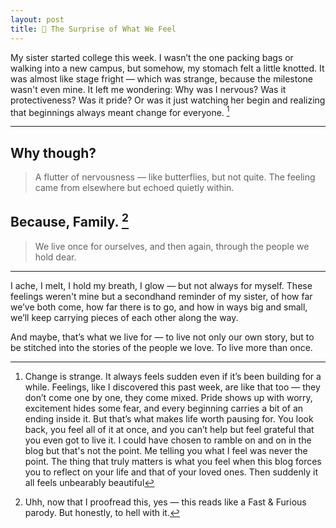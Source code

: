 ```yaml
---
layout: post
title: 💐 The Surprise of What We Feel
---
```


My sister started college this week. I wasn’t the one packing bags or walking into a new campus, but somehow, my stomach felt a little knotted. It was almost like stage fright — which was strange, because the milestone wasn't even mine. It left me wondering: Why was I nervous? Was it protectiveness? Was it pride? Or was it just watching her begin and realizing that beginnings always meant change for everyone. [^1]

<hr class="dots">

## Why though?

> A flutter of nervousness — like butterflies, but not quite. The feeling came from elsewhere but echoed quietly within.

## Because, Family. [^2]

> We live once for ourselves, and then again, through the people we hold dear.

<hr class="dots">

I ache, I melt, I hold my breath, I glow — but not always for myself. These feelings weren't mine but a secondhand reminder of my sister, of how far we’ve both come, how far there is to go, and how in ways big and small, we’ll keep carrying pieces of each other along the way.

And maybe, that’s what we live for — to live not only our own story, but to be stitched into the stories of the people we love. To live more than once.

[^1]: Change is strange. It always feels sudden even if it’s been building for a while. Feelings, like I discovered this past week, are like that too — they don’t come one by one, they come mixed. Pride shows up with worry, excitement hides some fear, and every beginning carries a bit of an ending inside it. But that’s what makes life worth pausing for. You look back, you feel all of it at once, and you can’t help but feel grateful that you even got to live it. I could have chosen to ramble on and on in the blog but that's not the point. Me telling you what I feel was never the point. The thing that truly matters is what you feel when this blog forces you to reflect on your life and that of your loved ones. Then suddenly it all feels unbearably beautiful

[^2]: Uhh, now that I proofread this, yes — this reads like a Fast & Furious parody. But honestly, to hell with it.
